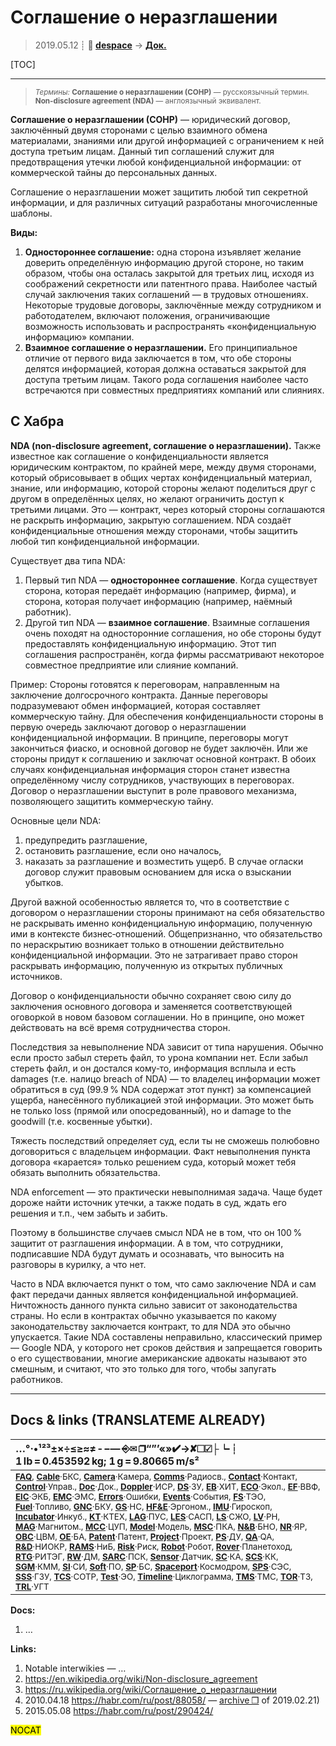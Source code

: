 # Соглашение о неразглашении
> 2019.05.12 ┊ **🚀 [despace](index.md)** → **[Док.](doc.md)**

[TOC]

---

> <small>*Термины:* **Соглашение о неразглашении (СОНР)** — русскоязычный термин. **Non-disclosure agreement (NDA)** — англоязычный эквивалент.</small>

**Соглашение о неразглашении (СОНР)** — юридический договор, заключённый двумя сторонами с целью взаимного обмена материалами, знаниями или другой информацией с ограничением к ней доступа третьим лицам. Данный тип соглашений служит для предотвращения утечки любой конфиденциальной информации: от коммерческой тайны до персональных данных.

Соглашение о неразглашении может защитить любой тип секретной информации, и для различных ситуаций разработаны многочисленные шаблоны.

**Виды:**

   1. **Одностороннее соглашение:** одна сторона изъявляет желание доверить определённую информацию другой стороне, но таким образом, чтобы она осталась закрытой для третьих лиц, исходя из соображений секретности или патентного права. Наиболее частый случай заключения таких соглашений — в трудовых отношениях. Некоторые трудовые договоры, заключённые между сотрудником и работодателем, включают положения, ограничивающие возможность использовать и распространять «конфиденциальную информацию» компании.
   1. **Взаимное соглашение о неразглашении.** Его принципиальное отличие от первого вида заключается в том, что обе стороны делятся информацией, которая должна оставаться закрытой для доступа третьим лицам. Такого рода соглашения наиболее часто встречаются при совместных предприятиях компаний или слияниях.



## С Хабра
**NDA (non-disclosure agreement, соглашение о неразглашении).** Также известное как соглашение о конфиденциальности является юридическим контрактом, по крайней мере, между двумя сторонами, который обрисовывает в общих чертах конфиденциальный материал, знание, или информацию, которой стороны желают поделиться друг с другом в определённых целях, но желают ограничить доступ к третьими лицами. Это — контракт, через который стороны соглашаются не раскрыть информацию, закрытую соглашением. NDA создаёт конфиденциальные отношения между сторонами, чтобы защитить любой тип конфиденциальной информации.

Существует два типа NDA:

   1. Первый тип NDA — **одностороннее соглашение**. Когда существует сторона, которая передаёт информацию (например, фирма), и сторона, которая получает информацию (например, наёмный работник).
   1. Другой тип NDA — **взаимное соглашение**. Взаимные соглашения очень походят на односторонние соглашения, но обе стороны будут предоставлять конфиденциальную информацию. Этот тип соглашения распространён, когда фирмы рассматривают некоторое совместное предприятие или слияние компаний.

Пример: Стороны готовятся к переговорам, направленным на заключение долгосрочного контракта. Данные переговоры подразумевают обмен информацией, которая составляет коммерческую тайну. Для обеспечения конфиденциальности стороны в первую очередь заключают договор о неразглашении конфиденциальной информации. В принципе, переговоры могут закончиться фиаско, и основной договор не будет заключён. Или же стороны придут к соглашению и заключат основной контракт. В обоих случаях конфиденциальная информация сторон станет известна определённому числу сотрудников, участвующих в переговорах. Договор о неразглашении выступит в роле правового механизма, позволяющего защитить коммерческую тайну.

Основные цели NDA:

   1. предупредить разглашение,
   2. остановить разглашение, если оно началось,
   3. наказать за разглашение и возместить ущерб. В случае огласки договор служит правовым основанием для иска о взыскании убытков.

Другой важной особенностью является то, что в соответствие с договором о неразглашении стороны принимают на себя обязательство не раскрывать именно конфиденциальную информацию, полученную ими в контексте бизнес‑отношений. Общепризнанно, что обязательство по нераскрытию возникает только в отношении действительно конфиденциальной информации. Это не затрагивает право сторон раскрывать информацию, полученную из открытых публичных источников.

Договор о конфиденциальности обычно сохраняет свою силу до заключения основного договора и заменяется соответствующей оговоркой в новом базовом соглашении. Но в принципе, оно может действовать на всё время сотрудничества сторон.

Последствия за невыполнение NDA зависит от типа нарушения. Обычно если просто забыл стереть файл, то урона компании нет. Если забыл стереть файл, и он достался кому‑то, информация всплыла и есть damages (т.е. налицо breach of NDA) — то владелец информации может обратиться в суд (99.9 % NDA содержат этот пункт) за компенсацией ущерба, нанесённого публикацией этой информации. Это может быть не только loss (прямой или опосредованный), но и damage to the goodwill (т.е. косвенные убытки).

Тяжесть последствий определяет суд, если ты не сможешь полюбовно договориться с владельцем информации. Факт невыполнения пункта договора «карается» только решением суда, который может тебя обязать выполнить обязательства.

NDA enforcement — это практически невыполнимая задача. Чаще будет дороже найти источник утечки, а также подать в суд, ждать его решения и т.п., чем забыть и забить.

Поэтому в большинстве случаев смысл NDA не в том, что он 100 % защитит от разглашения информации. А в том, что сотрудники, подписавшие NDA будут думать и осознавать, что выносить на разговоры в курилку, а что нет.

Часто в NDA включается пункт о том, что само заключение NDA и сам факт передачи данных является конфиденциальной информацией. Ничтожность данного пункта сильно зависит от законодательства страны. Но если в контрактах обычно указывается по какому законодательству заключается контракт, то для NDA это обычно упускается. Такие NDA составлены неправильно, классический пример — Google NDA, у которого нет сроков действия и запрещается говорить о его существовании, многие американские адвокаты называют это смешным, и считают, что это только для того, чтобы запугать работников.



<p style="page-break-after:always"> </p>

---

## Docs & links (TRANSLATEME ALREADY)
|…°·•¹²³±×÷≤≥≈≠ ‑ −— ⎆✉ ❐“”’«»✔→✘☐☑├┕┆ 1 lb = 0.453592 kg; 1 g = 9.80665 m/s²|
|:--|
|<small>**[FAQ](faq.md)**, **[Cable](cable.md)**·БКС, **[Camera](camera.md)**·Камера, **[Comms](comms.md)**·Радиосв., **[Contact](contact.md)**·Контакт, **[Control](control.md)**·Управ., **[Doc](doc.md)**·Док., **[Doppler](doppler.md)**·ИСР, **[DS](ds.md)**·ЗУ, **[EB](eb.md)**·ХИТ, **[ECO](ecology.md)**·Экол., **[EF](ef.md)**·ВВФ, **[ElC](elc.md)**·ЭКБ, **[EMC](emc.md)**·ЭМС, **[Errors](error.md)**·Ошибки, **[Events](event.md)**·События, **[FS](fs.md)**·ТЭО, **[Fuel](fuel.md)**·Топливо, **[GNC](gnc.md)**·БКУ, **[GS](scs.md)**·НС, **[HF&E](hfe.md)**·Эргоном., **[IMU](imu.md)**·Гироскоп, **[Incubator](incubator.md)**·Инкуб., **[KT](kt.md)**·КТЕХ, **[LAG](lag.md)**·ПУC, **[LES](les.md)**·САСП, **[LS](ls.md)**·СЖО, **[LV](lv.md)**·РН, **[MAG](mag.md)**·Магнитом., **[MCC](mcc.md)**·ЦУП, **[Model](model.md)**·Модель, **[MSC](sc.md)**·ПКА, **[N&B](nnb.md)**·БНО, **[NR](nr.md)**·ЯР, **[OBC](obc.md)**·ЦВМ, **[OE](oe.md)**·БА, **[Patent](патент.md)**·Патент, **[Project](project.md)**·Проект, **[PS](ps.md)**·ДУ, **[QA](quality.md)**·QA, **[R&D](rnd.md)**·НИОКР, **[RAMS](rams.md)**·НиБ, **[Risk](risk.md)**·Риск, **[Robot](robotics.md)**·Робот, **[Rover](rover.md)**·Планетоход, **[RTG](rtg.md)**·РИТЭГ, **[RW](rw.md)**·ДМ, **[SARC](sarc.md)**·ПСК, **[Sensor](sensor.md)**·Датчик, **[SC](sc.md)**·КА, **[SCS](scs.md)**·КК, **[SGM](sgm.md)**·КММ, **[SI](si.md)**·СИ, **[Soft](soft.md)**·ПО, **[SP](sp.md)**·БС, **[Spaceport](spaceport.md)**·Космодром, **[SPS](sps.md)**·СЭС, **[SSS](sss.md)**·ГЗУ, **[TCS](tcs.md)**·СОТР, **[Test](test.md)**·ЭО, **[Timeline](timeline.md)**·Циклограмма, **[TMS](tms.md)**·ТМС, **[TOR](tor.md)**·ТЗ, **[TRL](trl.md)**·УГТ</small>|

**Docs:**

   1. …

**Links:**

   1. Notable interwikies — …
   1. <https://en.wikipedia.org/wiki/Non-disclosure_agreement>
   1. <https://ru.wikipedia.org/wiki/Соглашение_о_неразглашении>
   1. 2010.04.18 <https://habr.com/ru/post/88058/> — [archive ❐](f/archive/20100418_1.pdf) of 2019.02.21)
   1. 2015.05.08 <https://habr.com/ru/post/290424/>

<mark>NOCAT</mark>
